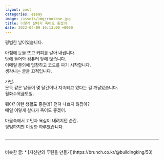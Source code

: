 ```yaml
---
layout: post
categories: essay
image: /assets/img/rootone.jpg
title: 이렇게 살다가 죽어도 좋겠어
date: 2022-04-09 10:13:00 +0900
---
```


평범한 날이었습니다.

아침에 눈을 뜨고 커피를 갈아 내립니다.  
방에 들어와 컴퓨터 앞에 앉습니다.  
이메일 문의에 답장하고 코드를 짜기 시작합니다.  
생각나는 글을 끄적입니다.

가만.  
문득 같은 날들이 몇 달간이나 지속되고 있다는 걸 깨달았습니다.  
월화수목금토일.

뭐야? 이런 생활도 좋은데? 전혀 나쁘지 않잖아?  
매일 이렇게 살다가 죽어도 좋겠어.

마음속에서 고민과 욕심이 내려지던 순간.  
평범하지만 이상한 하루였습니다.
<br>
<br>

---

<br>
비슷한 글:
* [자신만의 루틴을 만들기](https://brunch.co.kr/@buildingking/53)